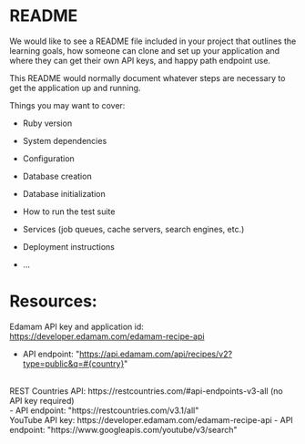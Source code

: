 # README

We would like to see a README file included in your project that outlines the learning goals, how someone can clone and set up your application and where they can get their own API keys, and happy path endpoint use.

This README would normally document whatever steps are necessary to get the
application up and running.

Things you may want to cover:

* Ruby version

* System dependencies

* Configuration

* Database creation

* Database initialization

* How to run the test suite

* Services (job queues, cache servers, search engines, etc.)

* Deployment instructions

* ...

# Resources: 
Edamam API key and application id: https://developer.edamam.com/edamam-recipe-api
 - API endpoint: "https://api.edamam.com/api/recipes/v2?type=public&q=#{country}"
<br>
REST Countries API: https://restcountries.com/#api-endpoints-v3-all (no API key required)<br>
 - API endpoint: "https://restcountries.com/v3.1/all"
<br>
YouTube API key: https://developer.edamam.com/edamam-recipe-api
 - API endpoint: "https://www.googleapis.com/youtube/v3/search"
<br>
